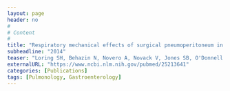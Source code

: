 ```yaml
---
layout: page
header: no
#
# Content
#
title: "Respiratory mechanical effects of surgical pneumoperitoneum in humans."
subheadline: "2014"
teaser: "Loring SH, Behazin N, Novero A, Novack V, Jones SB, O'Donnell CR, Talmor DS."
externalURL: "https://www.ncbi.nlm.nih.gov/pubmed/25213641"
categories: [Publications]
tags: [Pulmonology, Gastroenterology]
---
```

